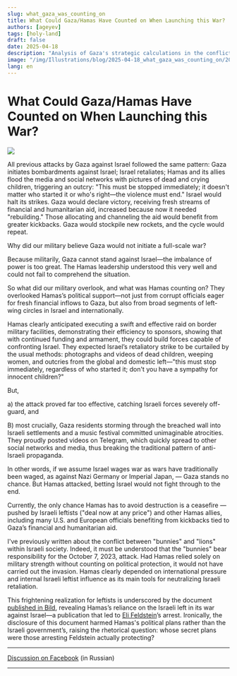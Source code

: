 ```yaml
---
slug: what_gaza_was_counting_on
title: What Could Gaza/Hamas Have Counted on When Launching this War?
authors: [ageyev]
tags: [holy-land]
draft: false
date: 2025-04-18
description: "Analysis of Gaza's strategic calculations in the conflict"
image: "/img/Illustrations/blog/2025-04-18_what_gaza_was_counting_on/2025-04-18_what_gaza_was_counting_on-FB.jpg"
lang: en
---
```


# What Could Gaza/Hamas Have Counted on When Launching this War? 

![](/img/Illustrations/blog/2025-04-18_what_gaza_was_counting_on/2025-04-18_what_gaza_was_counting_on-FB.jpg)

All previous attacks by Gaza against Israel followed the same pattern: Gaza initiates bombardments against Israel; Israel retaliates; Hamas and its allies flood the media and social networks with pictures of dead and crying children, triggering an outcry: "This must be stopped immediately; it doesn't matter who started it or who's right—the violence must end." Israel would halt its strikes. Gaza would declare victory, receiving fresh streams of financial and humanitarian aid, increased because now it needed "rebuilding." Those allocating and channeling the aid would benefit from greater kickbacks. Gaza would stockpile new rockets, and the cycle would repeat.

Why did our military believe Gaza would not initiate a full-scale war? 

<!--truncate--> 

Because militarily, Gaza cannot stand against Israel—the imbalance of power is too great. The Hamas leadership understood this very well and could not fail to comprehend the situation.

So what did our military overlook, and what was Hamas counting on? They overlooked Hamas’s political support—not just from corrupt officials eager for fresh financial inflows to Gaza, but also from broad segments of left-wing circles in Israel and internationally.

Hamas clearly anticipated executing a swift and effective raid on border military facilities, demonstrating their efficiency to sponsors, showing that with continued funding and armament, they could build forces capable of confronting Israel. They expected Israel’s retaliatory strike to be curtailed by the usual methods: photographs and videos of dead children, weeping women, and outcries from the global and domestic left—"this must stop immediately, regardless of who started it; don't you have a sympathy for innocent children?"

But, 

a) the attack proved far too effective, catching Israeli forces severely off-guard, and 

B) most crucially, Gaza residents storming through the breached wall into Israeli settlements and a music festival committed unimaginable atrocities. They proudly posted videos on Telegram, which quickly spread to other social networks and media, thus breaking the traditional pattern of anti-Israeli propaganda.


In other words, if we assume Israel wages war as wars have traditionally been waged, as against Nazi Germany or Imperial Japan, — Gaza stands no chance. But Hamas attacked, betting Israel would not fight through to the end.

Currently, the only chance Hamas has to avoid destruction is a ceasefire — pushed by Israeli leftists ("deal now at any price") and other Hamas allies, including many U.S. and European officials benefiting from kickbacks tied to Gaza’s financial and humanitarian aid.

I've previously written about the conflict between "bunnies" and "lions" within Israeli society. Indeed, it must be understood that the "bunnies" bear responsibility for the October 7, 2023, attack. Had Hamas relied solely on military strength without counting on political protection, it would not have carried out the invasion. Hamas clearly depended on international pressure and internal Israeli leftist influence as its main tools for neutralizing Israeli retaliation.

This frightening realization for leftists is underscored by the document [published in Bild](https://www.bild.de/politik/inland/bild-exklusiv-zum-schaudern-das-plant-der-hamas-chef-mit-den-geiseln-66d98503c0fd674dd9f5d092), revealing Hamas’s reliance on the Israeli left in its war against Israel—a publication that led to [Eli Feldstein](https://en.wikipedia.org/wiki/Eli_Feldstein)’s arrest. Ironically, the disclosure of this document harmed Hamas's political plans rather than the Israeli government’s, raising the rhetorical question: whose secret plans were those arresting Feldstein actually protecting?

--- 

[Discussion on Facebook](https://www.facebook.com/viktor.ageyev/posts/pfbid0kZo6yBFCYmVJHoh8Z3KzBZLg8a5KamiQAh65o1gFGPC32yTzzCHjTg9A2stxfoqGl) (in Russian)

--- 